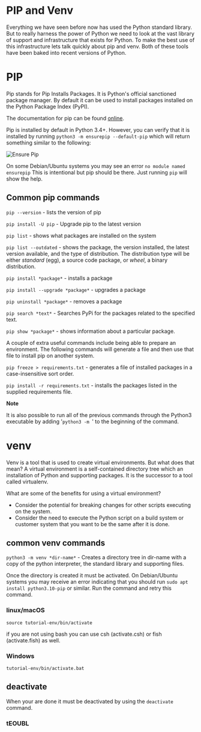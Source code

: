 
# PIP and Venv

Everything we have seen before now has used the Python standard library.  But to really harness the power of Python we need to look at the vast library of support and infrastructure that exists for Python.  To make the best use of this infrastructure lets talk quickly about pip and venv.  Both of these tools have been baked into recent versions of Python.

# PIP
Pip stands for Pip Installs Packages.  It is Python's official sanctioned package manager.  By default it can be used to install packages installed on the Python Package Index (PyPI).

The documentation for pip can be found [online](https://pip.pypa.io/en/stable/).

Pip is installed by default in Python 3.4+. However, you can verify that it is installed by running `python3 -m ensurepip --default-pip`  which will return something similar to the following:

![Ensure Pip](ensure-pip.png)

On some Debian/Ubuntu systems you may see an error `no module named ensurepip`  This is intentional but pip should be there.  Just running `pip` will show the help.

## Common pip commands

`pip --version` - lists the version of pip

`pip install -U pip` - Upgrade pip to the latest version

`pip list` - shows what packages are installed on the system

`pip list --outdated` - shows the package, the version installed, the latest version available, and the type of distribution.  The distribution type will be either *standard* (egg), a source code package, or *wheel*, a binary distribution.

`pip install *package*` - installs a package

`pip install --upgrade *package*` - upgrades a package 

`pip uninstall *package*` - removes a package

`pip search *text*` - Searches PyPi for the packages related to the specified text.

`pip show *package*` - shows information about a particular package.

A couple of extra useful commands include being able to prepare an environment.    The following commands will generate a file and then use that file to install pip on another system.

`pip freeze > requirements.txt` - generates a file of installed packages in a case-insensitive sort order.

`pip install -r requirements.txt` - installs the packages listed in the supplied requirements file. 

**Note**

It is also possible to run all of the previous commands through the Python3 executable by adding '`python3 -m `' to the beginning of the command. 

# venv
Venv is a tool that is used to create virtual environments.  But what does that mean?  A virtual environment is a self-contained directory tree which an installation of Python and supporting packages.  It is the successor to a tool called virtualenv.  

What are some of the benefits for using a virtual environment?

- Consider the potential for breaking changes for other scripts executing on the system.
- Consider the need to execute the Python script on a build system or customer system that you want to be the same after it is done.

## common venv commands

`python3 -m venv *dir-name*` - Creates a directory tree in dir-name with a copy of the python interpreter, the standard library and supporting files.

Once the directory is created it must be activated.  On Debian/Ubuntu systems you may receive an error indicating that you should run `sudo apt install python3.10-pip` or similar.  Run the command and retry this command.

### linux/macOS
`source tutorial-env/bin/activate`

if you are not using bash you can use csh (activate.csh) or fish (activate.fish) as well.

### Windows
`tutorial-env/bin/activate.bat`

## deactivate 
When your are done it must be deactivated by using the `deactivate` command.    

### tEOUBL